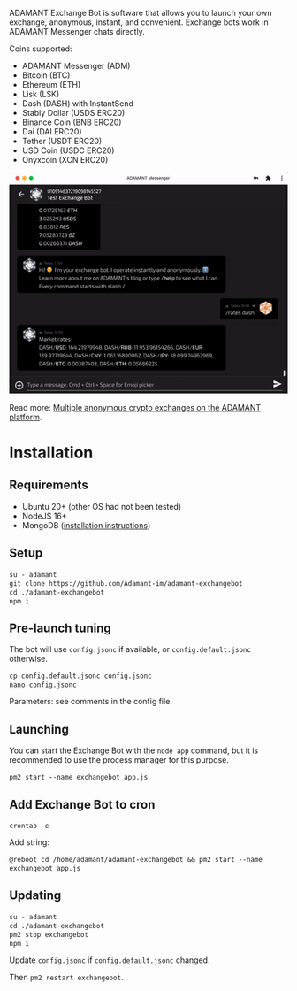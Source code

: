 ADAMANT Exchange Bot is software that allows you to launch your own exchange, anonymous, instant, and convenient. Exchange bots work in ADAMANT Messenger chats directly.

Coins supported:

- ADAMANT Messenger (ADM)
- Bitcoin (BTC)
- Ethereum (ETH)
- Lisk (LSK)
- Dash (DASH) with InstantSend
- Stably Dollar (USDS ERC20)
- Binance Coin (BNB ERC20)
- Dai (DAI ERC20)
- Tether (USDT ERC20)
- USD Coin (USDC ERC20)
- Onyxcoin (XCN ERC20)

![Exchanging Dash to Ethereum](./assets/Exchanger-Dash-480-2x.gif)

Read more: [Multiple anonymous crypto exchanges on the ADAMANT platform](https://medium.com/adamant-im/multiple-anonymous-crypto-exchanges-on-adamant-platform-11a607be0a9b).

# Installation

## Requirements

- Ubuntu 20+ (other OS had not been tested)
- NodeJS 16+
- MongoDB ([installation instructions](https://docs.mongodb.com/manual/tutorial/install-mongodb-on-ubuntu/))

## Setup

```
su - adamant
git clone https://github.com/Adamant-im/adamant-exchangebot
cd ./adamant-exchangebot
npm i
```

## Pre-launch tuning

The bot will use `config.jsonc` if available, or `config.default.jsonc` otherwise.

```
cp config.default.jsonc config.jsonc
nano config.jsonc
```

Parameters: see comments in the config file.

## Launching

You can start the Exchange Bot with the `node app` command, but it is recommended to use the process manager for this purpose.

```
pm2 start --name exchangebot app.js
```

## Add Exchange Bot to cron

```
crontab -e
```

Add string:

```
@reboot cd /home/adamant/adamant-exchangebot && pm2 start --name exchangebot app.js
```

## Updating

```
su - adamant
cd ./adamant-exchangebot
pm2 stop exchangebot
npm i
```

Update `config.jsonc` if `config.default.jsonc` changed.

Then `pm2 restart exchangebot`.
